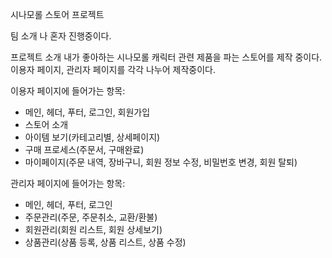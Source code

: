 시나모롤 스토어 프로젝트

팀 소개
나 혼자 진행중이다.

프로젝트 소개
내가 좋아하는 시나모롤 캐릭터 관련 제품을 파는 스토어를 제작 중이다. 
이용자 페이지, 관리자 페이지를 각각 나누어 제작중이다.

이용자 페이지에 들어가는 항목: 
- 메인, 헤더, 푸터, 로그인, 회원가입
- 스토어 소개
- 아이템 보기(카테고리별, 상세페이지)
- 구매 프로세스(주문서, 구매완료)
- 마이페이지(주문 내역, 장바구니, 회원 정보 수정, 비밀번호 변경, 회원 탈퇴)
  
관리자 페이지에 들어가는 항목:
- 메인, 헤더, 푸터, 로그인
- 주문관리(주문, 주문취소, 교환/환불)
- 회원관리(회원 리스트, 회원 상세보기)
- 상품관리(상품 등록, 상품 리스트, 상품 수정)




